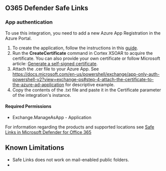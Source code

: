 ## O365 Defender Safe Links

### App authentication
To use this integration, you need to add a new Azure App Registration in the Azure Portal. 
1. To create the application, follow the instructions in this [guide](https://docs.microsoft.com/en-us/powershell/exchange/app-only-auth-powershell-v2?view=exchange-ps). 
2. Run the **CreateCertificate** command in Cortex XSOAR to acquire the certificate. You can also provide your own certificate or follow Microsoft article: [Generate a self-signed certificate](https://docs.microsoft.com/en-us/powershell/exchange/app-only-auth-powershell-v2?view=exchange-ps#step-3-generate-a-self-signed-certificate).
3. Attach the .cer file to your Azure App. See https://docs.microsoft.com/en-us/powershell/exchange/app-only-auth-powershell-v2?view=exchange-ps#step-4-attach-the-certificate-to-the-azure-ad-application for descriptive example.
4. Copy the contents of the .txt file and paste it in the Certificate parameter of the integration's instance.

#### Required Permissions
 * Exchange.ManageAsApp - Application

For information regarding the products and supported locations see [Safe Links in Microsoft Defender for Office 365](https://docs.microsoft.com/en-us/microsoft-365/security/office-365-security/safe-links?view=o365-worldwide)

Known Limitations
----

* Safe Links does not work on mail-enabled public folders.
* 